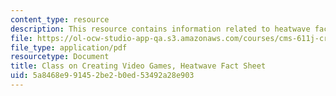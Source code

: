 ```yaml
---
content_type: resource
description: This resource contains information related to heatwave fact sheet.
file: https://ol-ocw-studio-app-qa.s3.amazonaws.com/courses/cms-611j-creating-video-games-fall-2014/5a8468e991452be2b0ed53492a28e903_MITCMS_611JF14_HeatwavFact.pdf
file_type: application/pdf
resourcetype: Document
title: Class on Creating Video Games, Heatwave Fact Sheet
uid: 5a8468e9-9145-2be2-b0ed-53492a28e903
---
```

